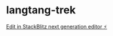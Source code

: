 # langtang-trek

[Edit in StackBlitz next generation editor ⚡️](https://stackblitz.com/~/github.com/admondtamang/langtang-trek)